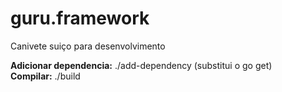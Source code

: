 # guru.framework
Canivete suiço para desenvolvimento

**Adicionar dependencia:** ./add-dependency <uri> (substitui o go get)  
**Compilar:** ./build